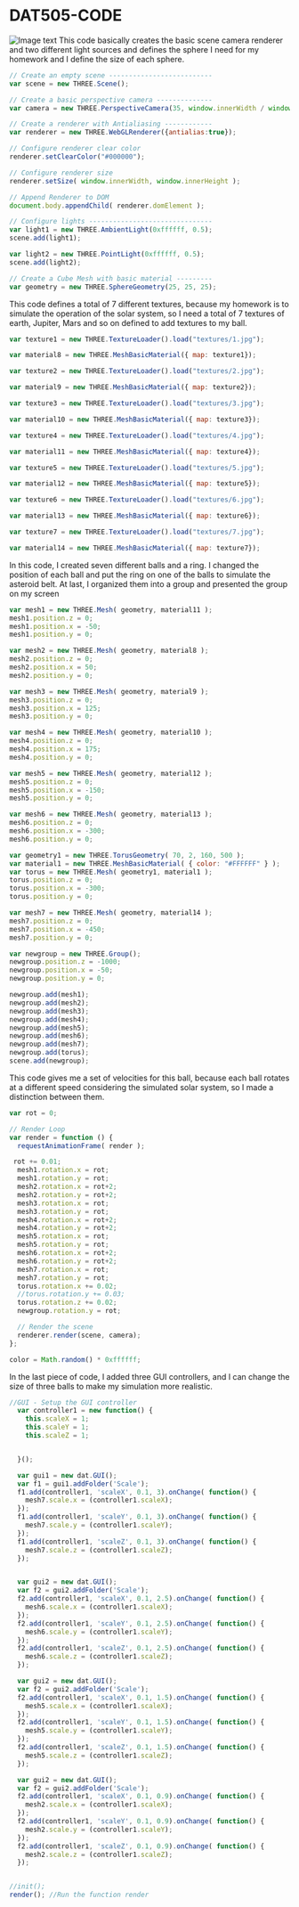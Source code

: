 # DAT505-CODE
![Image text](https://github.com/NYELFREN/DAT505-Github/blob/master/picture/S2.png)
This code basically creates the basic scene camera renderer and two different light sources and defines the sphere I need for my homework and I define the size of each sphere.
```javascript
// Create an empty scene --------------------------
var scene = new THREE.Scene();

// Create a basic perspective camera --------------
var camera = new THREE.PerspectiveCamera(35, window.innerWidth / window.innerHeight, 300, 10000 );

// Create a renderer with Antialiasing ------------
var renderer = new THREE.WebGLRenderer({antialias:true});

// Configure renderer clear color
renderer.setClearColor("#000000");

// Configure renderer size
renderer.setSize( window.innerWidth, window.innerHeight );

// Append Renderer to DOM
document.body.appendChild( renderer.domElement );

// Configure lights -------------------------------
var light1 = new THREE.AmbientLight(0xffffff, 0.5);
scene.add(light1);

var light2 = new THREE.PointLight(0xffffff, 0.5);
scene.add(light2);

// Create a Cube Mesh with basic material ---------
var geometry = new THREE.SphereGeometry(25, 25, 25);
```
This code defines a total of 7 different textures, because my homework is to simulate the operation of the solar system, so I need a total of 7 textures of earth, Jupiter, Mars and so on defined to add textures to my ball.
```javascript
var texture1 = new THREE.TextureLoader().load("textures/1.jpg");

var material8 = new THREE.MeshBasicMaterial({ map: texture1});

var texture2 = new THREE.TextureLoader().load("textures/2.jpg");

var material9 = new THREE.MeshBasicMaterial({ map: texture2});

var texture3 = new THREE.TextureLoader().load("textures/3.jpg");

var material10 = new THREE.MeshBasicMaterial({ map: texture3});

var texture4 = new THREE.TextureLoader().load("textures/4.jpg");

var material11 = new THREE.MeshBasicMaterial({ map: texture4});

var texture5 = new THREE.TextureLoader().load("textures/5.jpg");

var material12 = new THREE.MeshBasicMaterial({ map: texture5});

var texture6 = new THREE.TextureLoader().load("textures/6.jpg");

var material13 = new THREE.MeshBasicMaterial({ map: texture6});

var texture7 = new THREE.TextureLoader().load("textures/7.jpg");

var material14 = new THREE.MeshBasicMaterial({ map: texture7});
```
In this code, I created seven different balls and a ring. I changed the position of each ball and put the ring on one of the balls to simulate the asteroid belt. At last, I organized them into a group and presented the group on my screen
```javascript
var mesh1 = new THREE.Mesh( geometry, material11 );
mesh1.position.z = 0;
mesh1.position.x = -50;
mesh1.position.y = 0;

var mesh2 = new THREE.Mesh( geometry, material8 );
mesh2.position.z = 0;
mesh2.position.x = 50;
mesh2.position.y = 0;

var mesh3 = new THREE.Mesh( geometry, material9 );
mesh3.position.z = 0;
mesh3.position.x = 125;
mesh3.position.y = 0;

var mesh4 = new THREE.Mesh( geometry, material10 );
mesh4.position.z = 0;
mesh4.position.x = 175;
mesh4.position.y = 0;

var mesh5 = new THREE.Mesh( geometry, material12 );
mesh5.position.z = 0;
mesh5.position.x = -150;
mesh5.position.y = 0;

var mesh6 = new THREE.Mesh( geometry, material13 );
mesh6.position.z = 0;
mesh6.position.x = -300;
mesh6.position.y = 0;

var geometry1 = new THREE.TorusGeometry( 70, 2, 160, 500 );
var material1 = new THREE.MeshBasicMaterial( { color: "#FFFFFF" } );
var torus = new THREE.Mesh( geometry1, material1 );
torus.position.z = 0;
torus.position.x = -300;
torus.position.y = 0;

var mesh7 = new THREE.Mesh( geometry, material14 );
mesh7.position.z = 0;
mesh7.position.x = -450;
mesh7.position.y = 0;

var newgroup = new THREE.Group();
newgroup.position.z = -1000;
newgroup.position.x = -50;
newgroup.position.y = 0;

newgroup.add(mesh1);
newgroup.add(mesh2);
newgroup.add(mesh3);
newgroup.add(mesh4);
newgroup.add(mesh5);
newgroup.add(mesh6);
newgroup.add(mesh7);
newgroup.add(torus);
scene.add(newgroup);
```
This code gives me a set of velocities for this ball, because each ball rotates at a different speed considering the simulated solar system, so I made a distinction between them.
```javascript
var rot = 0;

// Render Loop
var render = function () {
  requestAnimationFrame( render );

 rot += 0.01;
  mesh1.rotation.x = rot;
  mesh1.rotation.y = rot;
  mesh2.rotation.x = rot+2;
  mesh2.rotation.y = rot+2;
  mesh3.rotation.x = rot;
  mesh3.rotation.y = rot;
  mesh4.rotation.x = rot+2;
  mesh4.rotation.y = rot+2;
  mesh5.rotation.x = rot;
  mesh5.rotation.y = rot;
  mesh6.rotation.x = rot+2;
  mesh6.rotation.y = rot+2;
  mesh7.rotation.x = rot;
  mesh7.rotation.y = rot;
  torus.rotation.x += 0.02;
  //torus.rotation.y += 0.03;
  torus.rotation.z += 0.02;
  newgroup.rotation.y = rot;

  // Render the scene
  renderer.render(scene, camera);
};

color = Math.random() * 0xffffff;
```
In the last piece of code, I added three GUI controllers, and I can change the size of three balls to make my simulation more realistic.
```javascript
//GUI - Setup the GUI controller
  var controller1 = new function() {
    this.scaleX = 1;
    this.scaleY = 1;
    this.scaleZ = 1;


  }();

  var gui1 = new dat.GUI();
  var f1 = gui1.addFolder('Scale');
  f1.add(controller1, 'scaleX', 0.1, 3).onChange( function() {
    mesh7.scale.x = (controller1.scaleX);
  });
  f1.add(controller1, 'scaleY', 0.1, 3).onChange( function() {
    mesh7.scale.y = (controller1.scaleY);
  });
  f1.add(controller1, 'scaleZ', 0.1, 3).onChange( function() {
    mesh7.scale.z = (controller1.scaleZ);
  });


  var gui2 = new dat.GUI();
  var f2 = gui2.addFolder('Scale');
  f2.add(controller1, 'scaleX', 0.1, 2.5).onChange( function() {
    mesh6.scale.x = (controller1.scaleX);
  });
  f2.add(controller1, 'scaleY', 0.1, 2.5).onChange( function() {
    mesh6.scale.y = (controller1.scaleY);
  });
  f2.add(controller1, 'scaleZ', 0.1, 2.5).onChange( function() {
    mesh6.scale.z = (controller1.scaleZ);
  });

  var gui2 = new dat.GUI();
  var f2 = gui2.addFolder('Scale');
  f2.add(controller1, 'scaleX', 0.1, 1.5).onChange( function() {
    mesh5.scale.x = (controller1.scaleX);
  });
  f2.add(controller1, 'scaleY', 0.1, 1.5).onChange( function() {
    mesh5.scale.y = (controller1.scaleY);
  });
  f2.add(controller1, 'scaleZ', 0.1, 1.5).onChange( function() {
    mesh5.scale.z = (controller1.scaleZ);
  });

  var gui2 = new dat.GUI();
  var f2 = gui2.addFolder('Scale');
  f2.add(controller1, 'scaleX', 0.1, 0.9).onChange( function() {
    mesh2.scale.x = (controller1.scaleX);
  });
  f2.add(controller1, 'scaleY', 0.1, 0.9).onChange( function() {
    mesh2.scale.y = (controller1.scaleY);
  });
  f2.add(controller1, 'scaleZ', 0.1, 0.9).onChange( function() {
    mesh2.scale.z = (controller1.scaleZ);
  });


//init();
render(); //Run the function render
```
